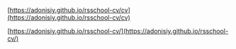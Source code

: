 [https://adonisiy.github.io/rsschool-cv/cv](https://adonisiy.github.io/rsschool-cv/cv)

[https://adonisiy.github.io/rsschool-cv/](https://adonisiy.github.io/rsschool-cv/)
